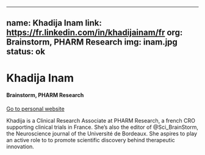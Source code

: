 
---
name: Khadija Inam
link: https://fr.linkedin.com/in/khadijainam/fr
org: Brainstorm, PHARM Research
img: inam.jpg
status: ok
---


# Khadija Inam

#### Brainstorm, PHARM Research

[Go to personal website](https://fr.linkedin.com/in/khadijainam/fr)

Khadija is a Clinical Research Associate at PHARM Research, a french CRO supporting clinical trials in France. She’s also the editor of @Sci_BrainStorm, the Neuroscience journal of the Université de Bordeaux. She aspires to play an active role to to promote scientific discovery behind therapeutic innovation.

        